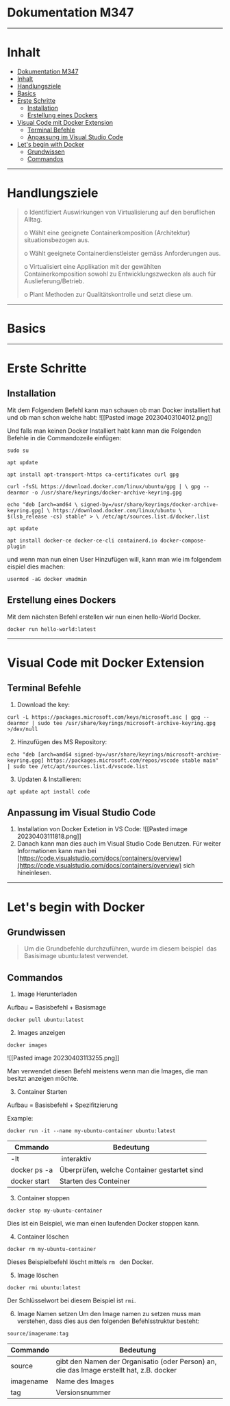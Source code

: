 # Dokumentation M347

---

# Inhalt

- [Dokumentation M347](#dokumentation-m347)
- [Inhalt](#inhalt)
- [Handlungsziele](#handlungsziele)
- [Basics](#basics)
- [Erste Schritte](#erste-schritte)
  - [Installation](#installation)
  - [Erstellung eines Dockers](#erstellung-eines-dockers)
- [Visual Code mit Docker Extension](#visual-code-mit-docker-extension)
  - [Terminal Befehle](#terminal-befehle)
  - [Anpassung im Visual Studio Code](#anpassung-im-visual-studio-code)
- [Let's begin with Docker](#lets-begin-with-docker)
  - [Grundwissen](#grundwissen)
  - [Commandos](#commandos)

---

# Handlungsziele

> o Identifiziert Auswirkungen von Virtualisierung auf den beruflichen Alltag.
>
> o Wählt eine geeignete Containerkomposition (Architektur) situationsbezogen aus.
>
> o Wählt geeignete Containerdienstleister gemäss Anforderungen aus.
>
> o Virtualisiert eine Applikation mit der gewählten Containerkomposition sowohl zu Entwicklungszwecken als auch für Auslieferung/Betrieb.
>
> o Plant Methoden zur Qualitätskontrolle und setzt diese um.

---

# Basics

---

# Erste Schritte

## Installation

Mit dem Folgendem Befehl kann man schauen ob man Docker installiert hat und ob man schon welche habt:
![[Pasted image 20230403104012.png]]

Und falls man keinen Docker Installiert habt kann man die Folgenden Befehle in die Commandozeile einfügen:

```
sudo su

apt update

apt install apt-transport-https ca-certificates curl gpg

curl -fsSL https://download.docker.com/linux/ubuntu/gpg | \ gpg --dearmor -o /usr/share/keyrings/docker-archive-keyring.gpg

echo "deb [arch=amd64 \ signed-by=/usr/share/keyrings/docker-archive-keyring.gpg] \ https://download.docker.com/linux/ubuntu \ $(lsb_release -cs) stable" > \ /etc/apt/sources.list.d/docker.list

apt update

apt install docker-ce docker-ce-cli containerd.io docker-compose-plugin
```

und wenn man nun einen User Hinzufügen will, kann man wie im folgendem eispiel dies machen:

```
usermod -aG docker vmadmin
```

## Erstellung eines Dockers

Mit dem nächsten Befehl erstellen wir nun einen hello-World Docker.

```
docker run hello-world:latest
```

---

# Visual Code mit Docker Extension

## Terminal Befehle

1. Download the key:

```
curl -L https://packages.microsoft.com/keys/microsoft.asc | gpg --dearmor | sudo tee /usr/share/keyrings/microsoft-archive-keyring.gpg >/dev/null
```

2. Hinzufügen des MS Repository:

```
echo "deb [arch=amd64 signed-by=/usr/share/keyrings/microsoft-archive-keyring.gpg] https://packages.microsoft.com/repos/vscode stable main" | sudo tee /etc/apt/sources.list.d/vscode.list
```

3. Updaten & Installieren:

```
apt update apt install code
```

## Anpassung im Visual Studio Code

1. Installation von Docker Extetion in VS Code:
   ![[Pasted image 20230403111818.png]]
2. Danach kann man dies auch im Visual Studio Code Benutzen. Für weiter Informationen kann man bei [https://code.visualstudio.com/docs/containers/overview](https://code.visualstudio.com/docs/containers/overview) sich hineinlesen.

---

# Let's begin with Docker

## Grundwissen

> Um die Grundbefehle durchzuführen, wurde im diesem beispiel  das Basisimage ubuntu:latest verwendet.

## Commandos

1. Image Herunterladen

Aufbau = Basisbefehl + Basismage

```
docker pull ubuntu:latest
```

2. Images anzeigen

```
docker images
```

![[Pasted image 20230403113255.png]]

Man verwendet diesen Befehl meistens wenn man die Images, die man besitzt anzeigen möchte.

3. Container Starten

Aufbau = Basisbefehl + Spezifitzierung

Example:

```
docker run -it --name my-ubuntu-container ubuntu:latest
```

| Cmmando      | Bedeutung                                   |
| ------------ | ------------------------------------------- |
| -lt          |  interaktiv                                 |
| docker ps -a | Überprüfen, welche Container gestartet sind |
| docker start | Starten des Conteiner                       |

3. Container stoppen

```
docker stop my-ubuntu-container
```

Dies ist ein Beispiel, wie man einen laufenden Docker stoppen kann.

4. Container löschen

```
docker rm my-ubuntu-container
```

Dieses Beispielbefehl löscht mittels `rm ` den Docker.

5. Image löschen

```
docker rmi ubuntu:latest
```

Der Schlüsselwort bei diesem Beispiel ist `rmi`.

6. Image Namen setzen
   Um den Image namen zu setzen muss man verstehen, dass dies aus den folgenden Befehlsstruktur besteht:

```
source/imagename:tag
```

| Commando  | Bedeutung                                                                                |
| --------- | ---------------------------------------------------------------------------------------- |
| source    | gibt den Namen der Organisatio (oder Person) an, die das Image erstellt hat, z.B. docker |
| imagename | Name des Images                                                                          |
| tag       | Versionsnummer                                                                           |
